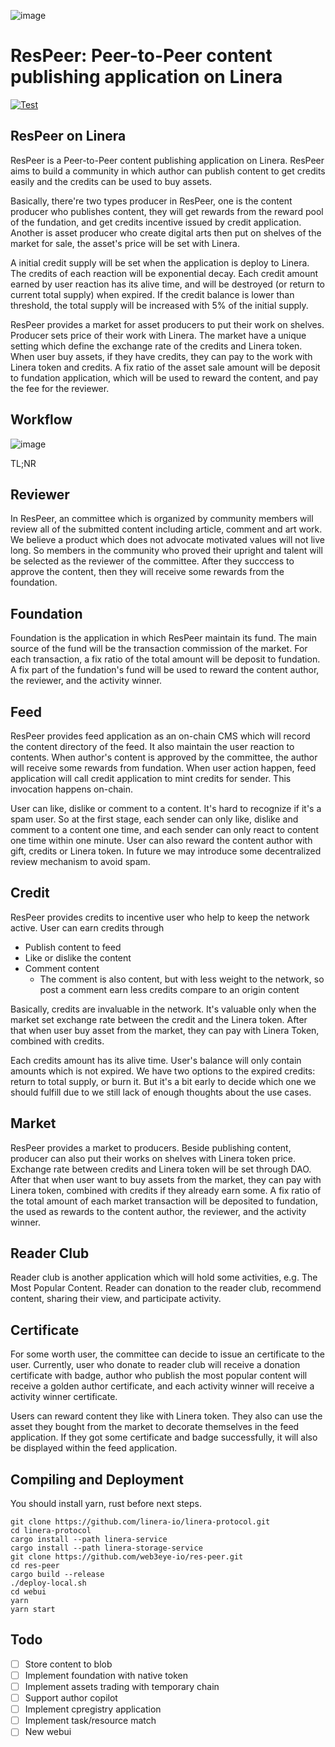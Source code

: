 ![image](webui/src/assets/ResPeer@3x.png)

# ResPeer: Peer-to-Peer content publishing application on Linera

[![Test](https://github.com/web3eye-io/res-peer/actions/workflows/test.yml/badge.svg?branch=master)](https://github.com/web3eye-io/res-peer/actions/workflows/test.yml)

## ResPeer on Linera

ResPeer is a Peer-to-Peer content publishing application on Linera. ResPeer aims to build a community in which author can publish content to get credits easily and the credits can be used to buy assets.


Basically, there're two types producer in ResPeer, one is the content producer who publishes content, they will get rewards from the reward pool of the fundation, and get credits incentive issued by credit application. Another is asset producer who create digital arts then put on shelves of the market for sale, the asset's price will be set with Linera.


A initial credit supply will be set when the application is deploy to Linera. The credits of each reaction will be exponential decay. Each credit amount earned by user reaction has its alive time, and will be destroyed (or return to current total supply) when expired. If the credit balance is lower than threshold, the total supply will be increased with 5% of the initial supply.


ResPeer provides a market for asset producers to put their work on shelves. Producer sets price of their work with Linera. The market have a unique setting which define the exchange rate of the credits and Linera token. When user buy assets, if they have credits, they can pay to the work with Linera token and credits. A fix ratio of the asset sale amount will be deposit to fundation application, which will be used to reward the content, and pay the fee for the reviewer.

## Workflow

![image](webui/src/assets/Workflow.png)

TL;NR

## Reviewer

In ResPeer, an committee which is organized by community members will review all of the submitted content including article, comment and art work. We believe a product which does not advocate motivated values will not live long. So members in the community who proved their upright and talent will be selected as the reviewer of the committee. After they succcess to approve the content, then they will receive some rewards from the foundation.

## Foundation

Foundation is the application in which ResPeer maintain its fund. The main source of the fund will be the transaction commission of the market. For each transaction, a fix ratio of the total amount will be deposit to fundation. A fix part of the fundation's fund will be used to reward the content author, the reviewer, and the activity winner.

## Feed

ResPeer provides feed application as an on-chain CMS which will record the content directory of the feed. It also maintain the user reaction to contents. When author's content is approved by the committee, the author will receive some rewards from fundation. When user action happen, feed application will call credit application to mint credits for sender. This invocation happens on-chain.

User can like, dislike or comment to a content. It's hard to recognize if it's a spam user. So at the first stage, each sender can only like, dislike and comment to a content one time, and each sender can only react to content one time within one minute. User can also reward the content author with gift, credits or Linera token. In future we may introduce some decentralized review mechanism to avoid spam.

## Credit

ResPeer provides credits to incentive user who help to keep the network active. User can earn credits through

* Publish content to feed
* Like or dislike the content
* Comment content
  * The comment is also content, but with less weight to the network, so post a comment earn less credits compare to an origin content

Basically, credits are invaluable in the network. It's valuable only when the market set exchange rate between the credit and the Linera token. After that when user buy asset from the market, they can pay with Linera Token, combined with credits.

Each credits amount has its alive time. User's balance will only contain amounts which is not expired. We have two options to the expired credits: return to total supply, or burn it. But it's a bit early to decide which one we should fulfill due to we still lack of enough thoughts about the use cases.

## Market

ResPeer provides a market to producers. Beside publishing content, producer can also put their works on shelves with Linera token price. Exchange rate between credits and Linera token will be set through DAO. After that when user want to buy assets from the market, they can pay with Linera token, combined with credits if they already earn some. A fix ratio of the total amount of each market transaction will be deposited to fundation, the used as rewards to the content author, the reviewer, and the activity winner.

## Reader Club

Reader club is another application which will hold some activities, e.g. The Most Popular Content. Reader can donation to the reader club, recommend content, sharing their view, and participate activity.

## Certificate

For some worth user, the committee can decide to issue an certificate to the user. Currently, user who donate to reader club will receive a donation certificate with badge, author who publish the most popular content will receive a golden author certificate, and each activity winner will receive a activity winner certificate.


Users can reward content they like with Linera token. They also can use the asset they bought from the market to decorate themselves in the feed application. If they got some certificate and badge successfully, it will also be displayed within the feed application.


## Compiling and Deployment
You should install yarn, rust before next steps.
```
git clone https://github.com/linera-io/linera-protocol.git
cd linera-protocol
cargo install --path linera-service
cargo install --path linera-storage-service
git clone https://github.com/web3eye-io/res-peer.git
cd res-peer
cargo build --release
./deploy-local.sh
cd webui
yarn
yarn start
```

## Todo

- [ ] Store content to blob
- [ ] Implement foundation with native token
- [ ] Implement assets trading with temporary chain
- [ ] Support author copilot
- [ ] Implement cpregistry application
- [ ] Implement task/resource match
- [ ] New webui
